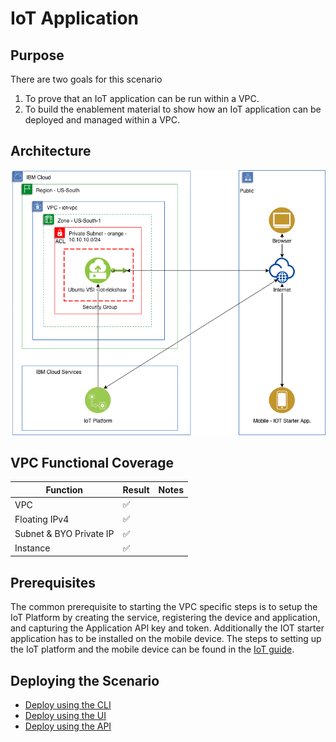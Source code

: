 # IoT Application

## Purpose

There are two goals for this scenario
1. To prove that an IoT application can be run within a VPC.
2. To build the enablement material to show how an IoT application can be deployed and managed within a VPC.

## Architecture

![](IoTdiagram05-30-19.png)

## VPC Functional Coverage
| Function | Result | Notes |
| -------- | ------ | ----- |
| VPC | :white_check_mark: | |
| Floating IPv4 | :white_check_mark: | |
| Subnet & BYO Private IP | :white_check_mark: | |
| Instance| :white_check_mark: | | |

## Prerequisites
The common prerequisite to starting the VPC specific steps is to setup the IoT Platform by creating the service, registering the device and application, and capturing the Application API key and token. Additionally the IOT starter application has to be installed on the mobile device. The steps to setting up the IoT platform and the mobile device can be found in the [IoT guide](IoT.md).

## Deploying the Scenario
* [Deploy using the CLI](CLI.md)
* [Deploy using the UI](UI.md)
* [Deploy using the API](API.md)

